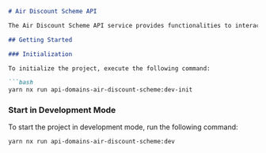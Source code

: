 ```markdown
# Air Discount Scheme API

The Air Discount Scheme API service provides functionalities to interact with the Air Discount Scheme.

## Getting Started

### Initialization

To initialize the project, execute the following command:

```bash
yarn nx run api-domains-air-discount-scheme:dev-init
```

### Start in Development Mode

To start the project in development mode, run the following command:

```bash
yarn nx run api-domains-air-discount-scheme:dev
```
```